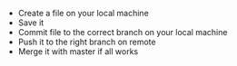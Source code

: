 * Create a file on your local machine
* Save it
* Commit file to the correct branch on your local machine
* Push it to the right branch on remote
* Merge it with master if all works